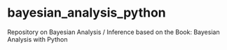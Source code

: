 # bayesian_analysis_python
Repository on Bayesian Analysis / Inference based on the Book: Bayesian Analysis with Python
